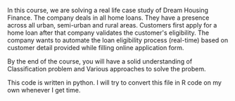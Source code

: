 In this course, we are solving a real life case study of Dream Housing Finance. The company deals in all home loans. They have a presence across all urban, semi-urban and rural areas. Customers first apply for a home loan after that company validates the customer's eligibility. The company wants to automate the loan eligibility process (real-time) based on customer detail provided while filling online application form.

By the end of the course, you will have a solid understanding of Classification problem and Various approaches to solve the probem.

This code is written in python. I will try to convert this file in R code on my own whenever I get time.

